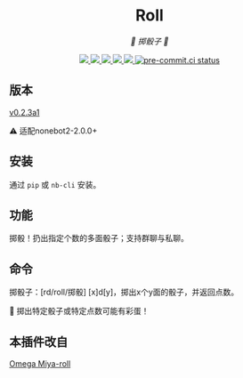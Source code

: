 <div align="center">

# Roll

_🎲 掷骰子 🎲_

</div>

<p align="center">
  
  <a href="https://github.com/KafCoppelia/nonebot_plugin_roll/blob/master/LICENSE">
    <img src="https://img.shields.io/github/license/MinatoAquaCrews/nonebot_plugin_roll?color=blue">
  </a>
  
  <a href="https://github.com/nonebot/nonebot2">
    <img src="https://img.shields.io/badge/nonebot2-2.0.0+-green">
  </a>

  <a href="https://github.com/MinatoAquaCrews/nonebot_plugin_roll/releases/tag/v0.2.3a1">
    <img src="https://img.shields.io/github/v/release/MinatoAquaCrews/nonebot_plugin_roll?color=orange">
  </a>
  
  <a href="https://www.codefactor.io/repository/github/MinatoAquaCrews/nonebot_plugin_roll">
    <img src="https://img.shields.io/codefactor/grade/github/MinatoAquaCrews/nonebot_plugin_roll/master?color=red">
  </a>
  
  <a href="https://github.com/MinatoAquaCrews/nonebot_plugin_roll">
    <img src="https://img.shields.io/pypi/dm/nonebot_plugin_roll">
  </a>

  <a href="https://results.pre-commit.ci/latest/github/MinatoAquaCrews/nonebot_plugin_roll/master">
	<img src="https://results.pre-commit.ci/badge/github/MinatoAquaCrews/nonebot_plugin_roll/master.svg" alt="pre-commit.ci status">
  </a>
  
</p>

## 版本

[v0.2.3a1](https://github.com/MinatoAquaCrews/nonebot_plugin_roll/releases/tag/v0.2.3a1)

⚠ 适配nonebot2-2.0.0+

## 安装

通过 `pip` 或 `nb-cli` 安装。

## 功能

掷骰！扔出指定个数的多面骰子；支持群聊与私聊。

## 命令

掷骰子：[rd/roll/掷骰] [x]d[y]，掷出x个y面的骰子，并返回点数。

🎉 掷出特定骰子或特定点数可能有彩蛋！

## 本插件改自

[Omega Miya-roll](https://github.com/Ailitonia/omega-miya)